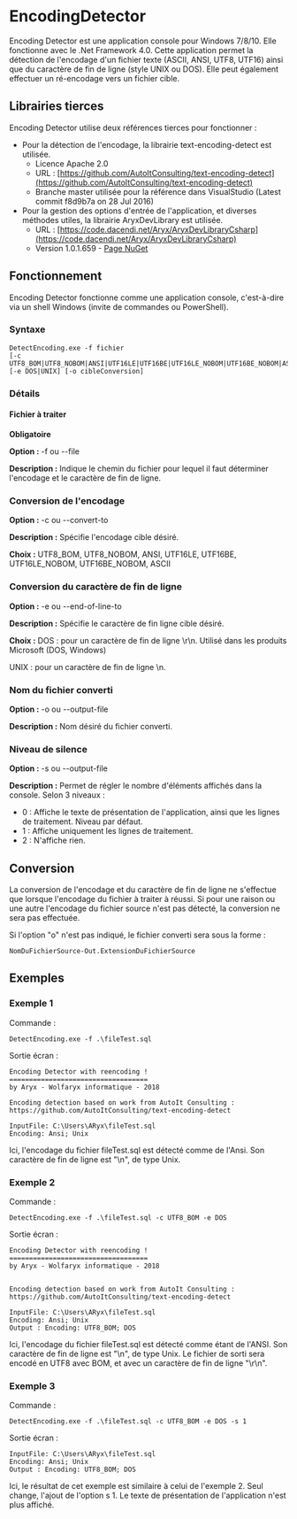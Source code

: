 # EncodingDetector
Encoding Detector est une application console pour Windows 7/8/10. Elle fonctionne avec le .Net Framework 4.0. Cette application permet la détection de l'encodage d'un fichier texte (ASCII, ANSI, UTF8, UTF16) ainsi que du caractère de fin de ligne (style UNIX ou DOS). Elle peut également effectuer un ré-encodage vers un fichier cible.

## Librairies tierces
Encoding Detector utilise deux références tierces pour fonctionner :

- Pour la détection de l'encodage, la librairie text-encoding-detect est utilisée.
	- Licence Apache 2.0
	- URL : [https://github.com/AutoItConsulting/text-encoding-detect](https://github.com/AutoItConsulting/text-encoding-detect)
	- Branche master utilisée pour la référence dans VisualStudio (Latest commit f8d9b7a on 28 Jul 2016)
- Pour la gestion des options d'entrée de l'application, et diverses méthodes utiles, la librairie AryxDevLibrary est utilisée.
	- URL :  [https://code.dacendi.net/Aryx/AryxDevLibraryCsharp](https://code.dacendi.net/Aryx/AryxDevLibraryCsharp)
	- Version 1.0.1.659 - [Page NuGet](https://www.nuget.org/packages/AryxDevLibrary/1.0.1.659 "Page NuGet")

## Fonctionnement
Encoding Detector fonctionne comme une application console, c'est-à-dire via un shell Windows (invite de commandes ou PowerShell).

### Syntaxe
```
DetectEncoding.exe -f fichier 
[-c UTF8_BOM|UTF8_NOBOM|ANSI|UTF16LE|UTF16BE|UTF16LE_NOBOM|UTF16BE_NOBOM|ASCII] [-e DOS|UNIX] [-o cibleConversion]
```
### Détails
#### Fichier à traiter

**Obligatoire**

**Option :** -f ou --file

**Description :** Indique le chemin du fichier pour lequel il faut déterminer l'encodage et le caractère de fin de ligne.

### Conversion de l'encodage

**Option :** -c ou --convert-to

**Description :** Spécifie l'encodage cible désiré.

**Choix :**
UTF8_BOM, UTF8_NOBOM, ANSI, UTF16LE, UTF16BE, UTF16LE_NOBOM, UTF16BE_NOBOM, ASCII

### Conversion du caractère de fin de ligne

**Option :** -e ou --end-of-line-to

**Description :** Spécifie le caractère de fin ligne cible désiré.

**Choix :**
DOS : pour un caractère de fin de ligne \r\n. Utilisé dans les produits Microsoft (DOS, Windows)

UNIX : pour un caractère de fin de ligne  \n.

### Nom du fichier converti

**Option :** -o ou --output-file

**Description :** Nom désiré du fichier converti.

### Niveau de silence

**Option :** -s ou --output-file

**Description :** Permet de régler le nombre d'éléments affichés dans la console. Selon 3 niveaux :

* 0 : Affiche le texte de présentation de l'application, ainsi que les lignes de traitement. Niveau par défaut.
* 1 : Affiche uniquement les lignes de traitement.
* 2 : N'affiche rien.

## Conversion

La conversion de l'encodage et du caractère de fin de ligne ne s'effectue que lorsque l'encodage du fichier à traiter à réussi. Si pour une raison ou une autre l'encodage du fichier source n'est pas détecté, la conversion ne sera pas effectuée.

Si l'option "o" n'est pas indiqué, le fichier converti sera sous la forme :

```
NomDuFichierSource-Out.ExtensionDuFichierSource
```

## Exemples

### Exemple 1
Commande : 
```
DetectEncoding.exe -f .\fileTest.sql
```

Sortie écran :

    Encoding Detector with reencoding !
    ===================================
    by Aryx - Wolfaryx informatique - 2018
    
    Encoding detection based on work from AutoIt Consulting :
    https://github.com/AutoItConsulting/text-encoding-detect
    
    InputFile: C:\Users\ARyx\fileTest.sql
    Encoding: Ansi; Unix

Ici, l'encodage du fichier fileTest.sql est détecté comme de l'Ansi.
Son caractère de fin de ligne est "\n", de type Unix.

### Exemple 2
Commande : 
```
DetectEncoding.exe -f .\fileTest.sql -c UTF8_BOM -e DOS
```

Sortie écran :

    Encoding Detector with reencoding !
    ===================================
    by Aryx - Wolfaryx informatique - 2018
    
    
    Encoding detection based on work from AutoIt Consulting :
    https://github.com/AutoItConsulting/text-encoding-detect
    
    InputFile: C:\Users\ARyx\fileTest.sql
    Encoding: Ansi; Unix
    Output : Encoding: UTF8_BOM; DOS

Ici, l'encodage du fichier fileTest.sql est détecté comme étant de l'ANSI.
Son caractère de fin de ligne est "\n", de type Unix.
Le fichier de sorti sera encodé en UTF8 avec BOM, et avec un caractère de fin de ligne "\r\n".

### Exemple 3
Commande : 
```
DetectEncoding.exe -f .\fileTest.sql -c UTF8_BOM -e DOS -s 1
```

Sortie écran :

    InputFile: C:\Users\ARyx\fileTest.sql
    Encoding: Ansi; Unix
    Output : Encoding: UTF8_BOM; DOS

Ici, le résultat de cet exemple est similaire à celui de l'exemple 2. Seul change, l'ajout de l'option s 1. Le texte de présentation de l'application n'est plus affiché.